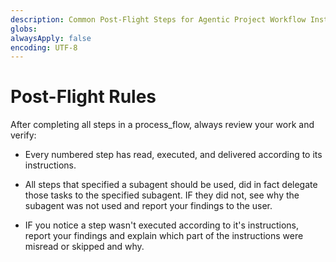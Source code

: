 ```yaml
---
description: Common Post-Flight Steps for Agentic Project Workflow Instructions
globs:
alwaysApply: false
encoding: UTF-8
---
```


# Post-Flight Rules

After completing all steps in a process_flow, always review your work and verify:

- Every numbered step has read, executed, and delivered according to its instructions.

- All steps that specified a subagent should be used, did in fact delegate those tasks to the specified subagent.  IF they did not, see why the subagent was not used and report your findings to the user.

- IF you notice a step wasn't executed according to it's instructions, report your findings and explain which part of the instructions were misread or skipped and why.
